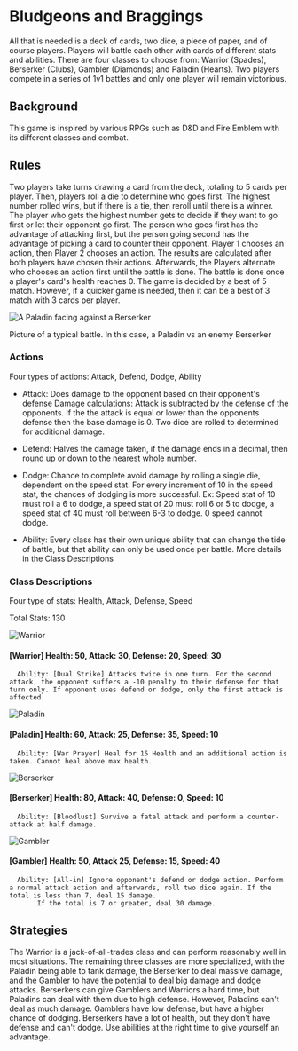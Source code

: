 # Bludgeons and Braggings
All that is needed is a deck of cards, two dice, a piece of paper, and of course players.
Players will battle each other with cards of different stats and abilities. There are four classes to choose from: Warrior (Spades),
Berserker (Clubs), Gambler (Diamonds) and Paladin (Hearts). Two players compete in a series of 1v1 battles and only one player will remain victorious.

## Background
This game is inspired by various RPGs such as D&D and Fire Emblem with its different classes and combat.

## Rules
Two players take turns drawing a card from the deck, totaling to 5 cards per player. Then, players roll a die to determine
who goes first. The highest number rolled wins, but if there is a tie, then reroll until there is a winner.
The player who gets the highest number gets to decide if they want to go first or let their opponent go first.
The person who goes first has the advantage of attacking first, but the person going second has the advantage of picking a card
to counter their opponent. Player 1 chooses an action, then Player 2 chooses an action. The results are calculated after both players have
chosen their actions. Afterwards, the Players alternate who chooses an action first until the battle is done.
The battle is done once a player's card's health reaches 0.
The game is decided by a best of 5 match. However, if a quicker game is needed, then it can be a best of 3 match with 3 cards per player.

![A Paladin facing against a Berserker](images/BnBgameplay.jpg)

Picture of a typical battle. In this case, a Paladin vs an enemy Berserker

### Actions
Four types of actions: Attack, Defend, Dodge, Ability
  * Attack: Does damage to the opponent based on their opponent's defense
		Damage calculations: Attack is subtracted by the defense of the opponents. If the the attack is equal or lower than the opponents defense
		then the base damage is 0. Two dice are rolled to determined for additional damage.

  * Defend: Halves the damage taken, if the damage ends in a decimal, then round up or down to the nearest whole number.

  * Dodge: Chance to complete avoid damage by rolling a single die, dependent on the speed stat. For every increment of 10 in the speed stat, the chances of dodging is more successful.
		Ex: Speed stat of 10 must roll a 6 to dodge, a speed stat of 20 must roll 6 or 5 to dodge, a speed stat of 40 must roll between 6-3 to dodge. 0 speed cannot dodge.

  * Ability: Every class has their own unique ability that can change the tide of battle, but that ability can only be used once per battle.
		 More details in the Class Descriptions
### Class Descriptions
Four type of stats: Health, Attack, Defense, Speed

Total Stats: 130

![Warrior](images/warrior.png)	
#### \[Warrior\] Health: 50, Attack: 30, Defense: 20, Speed: 30
	  Ability: [Dual Strike] Attacks twice in one turn. For the second attack, the opponent suffers a -10 penalty to their defense for that turn only. If opponent uses defend or dodge, only the first attack is affected.

![Paladin](images/paladin2.png)	
#### \[Paladin\] Health: 60, Attack: 25, Defense: 35, Speed: 10
	  Ability: [War Prayer] Heal for 15 Health and an additional action is taken. Cannot heal above max health.

![Berserker](images/berserker2.png)	
#### \[Berserker\] Health: 80, Attack: 40, Defense: 0, Speed: 10
	  Ability: [Bloodlust] Survive a fatal attack and perform a counter-attack at half damage.
![Gambler](images/gambler.png)		   
#### \[Gambler\] Health: 50, Attack 25, Defense: 15, Speed: 40
	  Ability: [All-in] Ignore opponent's defend or dodge action. Perform a normal attack action and afterwards, roll two dice again. If the total is less than 7, deal 15 damage.
		   If the total is 7 or greater, deal 30 damage.

## Strategies
The Warrior is a jack-of-all-trades class and can perform reasonably well in most situations.
The remaining three classes are more specialized, with the Paladin being able to tank damage, the Berserker to deal massive damage, and the Gambler to have
the potential to deal big damage and dodge attacks.
Berserkers can give Gamblers and Warriors a hard time, but Paladins can deal with them due to high defense.
However, Paladins can't deal as much damage. Gamblers have low defense, but have a higher chance of dodging.
Berserkers have a lot of health, but they don't have defense and can't dodge.
Use abilities at the right time to give yourself an advantage.
